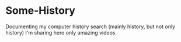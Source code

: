 # Some-History

Documenting my computer history search (mainly history, but not only history)
I'm sharing here only amazing videos

